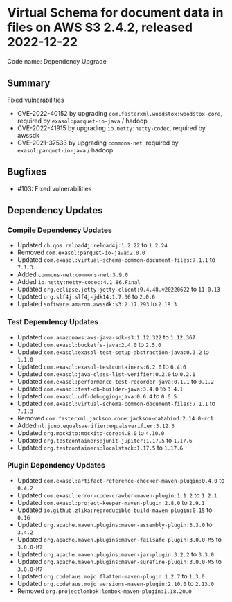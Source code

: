 # Virtual Schema for document data in files on AWS S3 2.4.2, released 2022-12-22

Code name: Dependency Upgrade

## Summary

Fixed vulnerabilities
* CVE-2022-40152 by upgrading `com.fasterxml.woodstox:woodstox-core`, required by `exasol:parquet-io-java` / hadoop
* CVE-2022-41915 by upgrading `io.netty:netty-codec`, required by awssdk
* CVE-2021-37533 by upgrading `commons-net`, required by `exasol:parquet-io-java` / hadoop

## Bugfixes

* #103: Fixed vulnerabilities

## Dependency Updates

### Compile Dependency Updates

* Updated `ch.qos.reload4j:reload4j:1.2.22` to `1.2.24`
* Removed `com.exasol:parquet-io-java:2.0.0`
* Updated `com.exasol:virtual-schema-common-document-files:7.1.1` to `7.1.3`
* Added `commons-net:commons-net:3.9.0`
* Added `io.netty:netty-codec:4.1.86.Final`
* Updated `org.eclipse.jetty:jetty-client:9.4.48.v20220622` to `11.0.13`
* Updated `org.slf4j:slf4j-jdk14:1.7.36` to `2.0.6`
* Updated `software.amazon.awssdk:s3:2.17.293` to `2.18.3`

### Test Dependency Updates

* Updated `com.amazonaws:aws-java-sdk-s3:1.12.322` to `1.12.367`
* Updated `com.exasol:bucketfs-java:2.4.0` to `2.5.0`
* Updated `com.exasol:exasol-test-setup-abstraction-java:0.3.2` to `1.1.0`
* Updated `com.exasol:exasol-testcontainers:6.2.0` to `6.4.0`
* Updated `com.exasol:java-class-list-verifier:0.2.0` to `0.2.1`
* Updated `com.exasol:performance-test-recorder-java:0.1.1` to `0.1.2`
* Updated `com.exasol:test-db-builder-java:3.4.0` to `3.4.1`
* Updated `com.exasol:udf-debugging-java:0.6.4` to `0.6.5`
* Updated `com.exasol:virtual-schema-common-document-files:7.1.1` to `7.1.3`
* Removed `com.fasterxml.jackson.core:jackson-databind:2.14.0-rc1`
* Added `nl.jqno.equalsverifier:equalsverifier:3.12.3`
* Updated `org.mockito:mockito-core:4.8.0` to `4.10.0`
* Updated `org.testcontainers:junit-jupiter:1.17.5` to `1.17.6`
* Updated `org.testcontainers:localstack:1.17.5` to `1.17.6`

### Plugin Dependency Updates

* Updated `com.exasol:artifact-reference-checker-maven-plugin:0.4.0` to `0.4.2`
* Updated `com.exasol:error-code-crawler-maven-plugin:1.1.2` to `1.2.1`
* Updated `com.exasol:project-keeper-maven-plugin:2.8.0` to `2.9.1`
* Updated `io.github.zlika:reproducible-build-maven-plugin:0.15` to `0.16`
* Updated `org.apache.maven.plugins:maven-assembly-plugin:3.3.0` to `3.4.2`
* Updated `org.apache.maven.plugins:maven-failsafe-plugin:3.0.0-M5` to `3.0.0-M7`
* Updated `org.apache.maven.plugins:maven-jar-plugin:3.2.2` to `3.3.0`
* Updated `org.apache.maven.plugins:maven-surefire-plugin:3.0.0-M5` to `3.0.0-M7`
* Updated `org.codehaus.mojo:flatten-maven-plugin:1.2.7` to `1.3.0`
* Updated `org.codehaus.mojo:versions-maven-plugin:2.10.0` to `2.13.0`
* Removed `org.projectlombok:lombok-maven-plugin:1.18.20.0`
